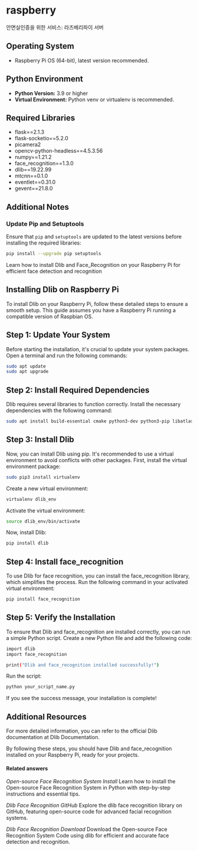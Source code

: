 # raspberry
안면실인증을 위한 서비스: 라즈베리파이 서버



## Operating System

- Raspberry Pi OS (64-bit), latest version recommended.

## Python Environment

- **Python Version:** 3.9 or higher
- **Virtual Environment:** Python venv or virtualenv is recommended.

## Required Libraries

- flask==2.1.3
- flask-socketio==5.2.0
- picamera2
- opencv-python-headless==4.5.3.56
- numpy==1.21.2
- face_recognition==1.3.0
- dlib==19.22.99
- mtcnn==0.1.0
- eventlet==0.31.0
- gevent==21.8.0


## Additional Notes

### Update Pip and Setuptools
Ensure that `pip` and `setuptools` are updated to the latest versions before installing the required libraries:

```bash
pip install --upgrade pip setuptools
```

Learn how to install Dlib and Face_Recognition on your Raspberry Pi for efficient face detection and recognition

## Installing Dlib on Raspberry Pi
To install Dlib on your Raspberry Pi, follow these detailed steps to ensure a smooth setup. This guide assumes you have a Raspberry Pi running a compatible version of Raspbian OS.

## Step 1: Update Your System
Before starting the installation, it's crucial to update your system packages. Open a terminal and run the following commands:
```bash
sudo apt update
sudo apt upgrade
```
## Step 2: Install Required Dependencies
Dlib requires several libraries to function correctly. Install the necessary dependencies with the following command:
```bash
sudo apt install build-essential cmake python3-dev python3-pip libatlas-base-dev
```
## Step 3: Install Dlib
Now, you can install Dlib using pip. It's recommended to use a virtual environment to avoid conflicts with other packages. First, install the virtual environment package:
```bash
sudo pip3 install virtualenv
```
Create a new virtual environment:
```bash
virtualenv dlib_env
```
Activate the virtual environment:
```bash
source dlib_env/bin/activate
```
Now, install Dlib:
```bash
pip install dlib
```
## Step 4: Install face_recognition
To use Dlib for face recognition, you can install the face_recognition library, which simplifies the process. Run the following command in your activated virtual environment:
```bash
pip install face_recognition
```
## Step 5: Verify the Installation
To ensure that Dlib and face_recognition are installed correctly, you can run a simple Python script. Create a new Python file and add the following code:
```bash
import dlib
import face_recognition

print("Dlib and face_recognition installed successfully!")
```
Run the script:
```bash
python your_script_name.py
```
If you see the success message, your installation is complete!

## Additional Resources
For more detailed information, you can refer to the official Dlib documentation at Dlib Documentation.

By following these steps, you should have Dlib and face_recognition installed on your Raspberry Pi, ready for your projects.

#### Related answers

*Open-source Face Recognition System Install*
Learn how to install the Open-source Face Recognition System in Python with step-by-step instructions and essential tips.

*Dlib Face Recognition GitHub*
Explore the dlib face recognition library on GitHub, featuring open-source code for advanced facial recognition systems.

*Dlib Face Recognition Download*
Download the Open-source Face Recognition System Code using dlib for efficient and accurate face detection and recognition.
